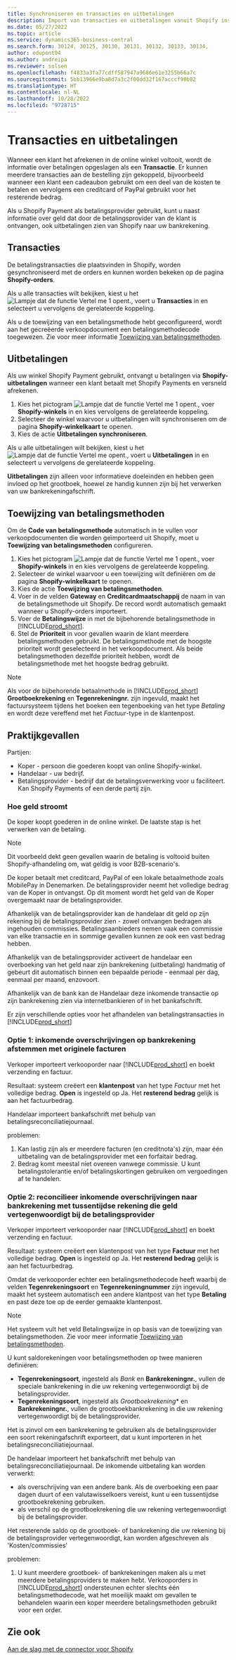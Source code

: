 ```yaml
---
title: Synchroniseren en transacties en uitbetalingen
description: Import van transacties en uitbetalingen vanuit Shopify instellen en uitvoeren.
ms.date: 05/27/2022
ms.topic: article
ms.service: dynamics365-business-central
ms.search.form: 30124, 30125, 30130, 30131, 30132, 30133, 30134,
author: edupont04
ms.author: andreipa
ms.reviewer: solsen
ms.openlocfilehash: f4833a3fa77cdff587947a9686e61e3255b66a7c
ms.sourcegitcommit: 5bb13966e9ba8d7a3c2f00dd32f167acccf90b82
ms.translationtype: HT
ms.contentlocale: nl-NL
ms.lasthandoff: 10/28/2022
ms.locfileid: "9728715"
---
```

# <a name="transactions-and-payouts"></a>Transacties en uitbetalingen

Wanneer een klant het afrekenen in de online winkel voltooit, wordt de informatie over betalingen opgeslagen als een **Transactie**. Er kunnen meerdere transacties aan de bestelling zijn gekoppeld, bijvoorbeeld wanneer een klant een cadeaubon gebruikt om een deel van de kosten te betalen en vervolgens een creditcard of PayPal gebruikt voor het resterende bedrag.

Als u Shopify Payment als betalingsprovider gebruikt, kunt u naast informatie over geld dat door de betalingsprovider van de klant is ontvangen, ook uitbetalingen zien van Shopify naar uw bankrekening.

## <a name="transactions"></a>Transacties

De betalingstransacties die plaatsvinden in Shopify, worden gesynchroniseerd met de orders en kunnen worden bekeken op de pagina **Shopify-orders**.

Als u alle transacties wilt bekijken, kiest u het ![Lampje dat de functie Vertel me 1 opent.](../media/ui-search/search_small.png "Vertel me wat u wilt doen"), voert u **Transacties** in en selecteert u vervolgens de gerelateerde koppeling.

Als u de toewijzing van een betalingsmethode hebt geconfigureerd, wordt aan het gecreëerde verkoopdocument een betalingsmethodecode toegewezen. Zie voor meer informatie [Toewijzing van betalingsmethoden](#payment-method-mapping).

## <a name="payouts"></a>Uitbetalingen

Als uw winkel Shopify Payment gebruikt, ontvangt u betalingen via **Shopify-uitbetalingen** wanneer een klant betaalt met Shopify Payments en versneld afrekenen.

1. Kies het pictogram ![Lampje dat de functie Vertel me 1 opent.](../media/ui-search/search_small.png "Vertel me wat u wilt doen"), voer **Shopify-winkels** in en kies vervolgens de gerelateerde koppeling.
2. Selecteer de winkel waarvoor u uitbetalingen wilt synchroniseren om de pagina **Shopify-winkelkaart** te openen.
3. Kies de actie **Uitbetalingen synchroniseren**.

Als u alle uitbetalingen wilt bekijken, kiest u het ![Lampje dat de functie Vertel me opent.](../media/ui-search/search_small.png "Vertel me wat u wilt doen"), voert u **Uitbetalingen** in en selecteert u vervolgens de gerelateerde koppeling.

**Uitbetalingen** zijn alleen voor informatieve doeleinden en hebben geen invloed op het grootboek, hoewel ze handig kunnen zijn bij het verwerken van uw bankrekeningafschrift.

## <a name="payment-method-mapping"></a>Toewijzing van betalingsmethoden

Om de **Code van betalingsmethode** automatisch in te vullen voor verkoopdocumenten die worden geïmporteerd uit Shopify, moet u **Toewijzing van betalingsmethoden** configureren.

1. Kies het pictogram ![Lampje dat de functie Vertel me 1 opent.](../media/ui-search/search_small.png "Vertel me wat u wilt doen"), voer **Shopify-winkels** in en kies vervolgens de gerelateerde koppeling.
2. Selecteer de winkel waarvoor u een toewijzing wilt definiëren om de pagina **Shopify-winkelkaart** te openen.
3. Kies de actie **Toewijzing van betalingsmethoden**.
4. Voer in de velden **Gateway** en **Creditcardmaatschappij** de naam in van de betalingsmethode uit Shopify. De record wordt automatisch gemaakt wanneer u Shopify-orders importeert.
5. Voer de **Betalingswijze** in met de bijbehorende betalingsmethode in [!INCLUDE[prod_short](../includes/prod_short.md)].
6. Stel de **Prioriteit** in voor gevallen waarin de klant meerdere betalingsmethoden gebruikt. De betalingsmethode met de hoogste prioriteit wordt geselecteerd in het verkoopdocument. Als beide betalingsmethoden dezelfde prioriteit hebben, wordt de betalingsmethode met het hoogste bedrag gebruikt.

> [!NOTE]  
> Als voor de bijbehorende betaalmethode in [!INCLUDE[prod_short](../includes/prod_short.md)] **Grootboekrekening** en **Tegenrekeningnr.** zijn ingevuld, maakt het factuursysteem tijdens het boeken een tegenboeking van het type *Betaling* en wordt deze vereffend met het *Factuur*-type in de klantenpost.

## <a name="use-cases"></a>Praktijkgevallen
  
Partijen:

* Koper - persoon die goederen koopt van online Shopify-winkel.
* Handelaar - uw bedrijf.
* Betalingsprovider - bedrijf dat de betalingsverwerking voor u faciliteert. Kan Shopify Payments of een derde partij zijn.

### <a name="how-money-flows"></a>Hoe geld stroomt

De koper koopt goederen in de online winkel. De laatste stap is het verwerken van de betaling.

>[!NOTE]
> Dit voorbeeld dekt geen gevallen waarin de betaling is voltooid buiten Shopify-afhandeling om, wat geldig is voor B2B-scenario's.
  
De koper betaalt met creditcard, PayPal of een lokale betaalmethode zoals MobilePay in Denemarken. De betalingsprovider neemt het volledige bedrag van de Koper in ontvangst. Op dit moment wordt het geld van de Koper overgemaakt naar de betalingsprovider.

Afhankelijk van de betalingsprovider kan de handelaar dit geld op zijn rekening bij de betalingsprovider zien - zowel ontvangen bedragen als ingehouden commissies. Betalingsaanbieders nemen vaak een commissie van elke transactie en in sommige gevallen kunnen ze ook een vast bedrag hebben.
  
Afhankelijk van de betalingsprovider activeert de handelaar een overboeking van het geld naar zijn bankrekening (uitbetaling) handmatig of gebeurt dit automatisch binnen een bepaalde periode - eenmaal per dag, eenmaal per maand, enzovoort.
  
Afhankelijk van de bank kan de Handelaar deze inkomende transactie op zijn bankrekening zien via internetbankieren of in het bankafschrift.

Er zijn verschillende opties voor het afhandelen van betalingstransacties in [!INCLUDE[prod_short](../includes/prod_short.md)]
  
### <a name="option-1-reconcile-incoming-transfers-to-bank-account-against-original-invoices"></a>Optie 1: inkomende overschrijvingen op bankrekening afstemmen met originele facturen
  
Verkoper importeert verkooporder naar [!INCLUDE[prod_short](../includes/prod_short.md)] en boekt verzending en factuur.

Resultaat: systeem creëert een **klantenpost** van het type *Factuur* met het volledige bedrag. **Open** is ingesteld op Ja. Het **resterend bedrag** gelijk is aan het factuurbedrag.

Handelaar importeert bankafschrift met behulp van betalingsreconciliatiejournaal.

problemen:

1. Kan lastig zijn als er meerdere facturen (en creditnota's) zijn, maar één uitbetaling van de betalingsprovider met een forfaitair bedrag.
2. Bedrag komt meestal niet overeen vanwege commissie. U kunt betalingstolerantie en/of betalingskortingen gebruiken om vergoedingen af te handelen.

### <a name="option-2-reconcile-incoming-transfers-to-bank-account-against-interim-account-representing-money-at-the-payment-provider"></a>Optie 2: reconcilieer inkomende overschrijvingen naar bankrekening met tussentijdse rekening die geld vertegenwoordigt bij de betalingsprovider
  
Verkoper importeert verkooporder naar [!INCLUDE[prod_short](../includes/prod_short.md)] en boekt verzending en factuur.
  
Resultaat: systeem creëert een klantenpost van het type **Factuur** met het volledige bedrag. **Open** is ingesteld op Ja. Het **resterend bedrag** gelijk is aan het factuurbedrag.

Omdat de verkooporder echter een betalingsmethodecode heeft waarbij de velden **Tegenrekeningsoort** en **Tegenrekeningnummer** zijn ingevuld, maakt het systeem automatisch een andere klantpost van het type **Betaling** en past deze toe op de eerder gemaakte klantenpost.

>[!NOTE]
> Het systeem vult het veld Betalingswijze in op basis van de toewijzing van betalingsmethoden. Zie voor meer informatie [Toewijzing van betalingsmethoden](#payment-method-mapping).
  
U kunt saldorekeningen voor betalingsmethoden op twee manieren definiëren:

* **Tegenrekeningsoort**, ingesteld als *Bank* en **Bankrekeningnr.**, vullen de speciale bankrekening in die uw rekening vertegenwoordigt bij de betalingsprovider.
* **Tegenrekeningsoort**, ingesteld als *Grootboekrekening** en **Bankrekeningnr.**, vullen de grootboekbankrekening in die uw rekening vertegenwoordigt bij de betalingsprovider.

Het is zinvol om een bankrekening te gebruiken als de betalingsprovider een soort rekeningafschrift exporteert, dat u kunt importeren in het betalingsreconciliatiejournaal.

De handelaar importeert het bankafschrift met behulp van betalingsreconciliatiejournaal. De inkomende uitbetaling kan worden verwerkt:

* als overschrijving van een andere bank. Als de overboeking een paar dagen duurt of een valutawisselkoers vereist, kunt u een tussentijdse grootboekrekening gebruiken.
* als verschil op de grootboekrekening die uw rekening vertegenwoordigt bij de betalingsprovider.
  
Het resterende saldo op de grootboek- of bankrekening die uw rekening bij de betalingsprovider vertegenwoordigt, kan worden afgeschreven als 'Kosten/commissies'

problemen:

1. U kunt meerdere grootboek- of bankrekeningen maken als u met meerdere betalingsproviders te maken hebt. Verkooporders in [!INCLUDE[prod_short](../includes/prod_short.md)] ondersteunen echter slechts één betalingsmethodecode, wat het moeilijk maakt om gevallen te behandelen waarin een koper meerdere betalingsmethoden gebruikt voor een order.

## <a name="see-also"></a>Zie ook

[Aan de slag met de connector voor Shopify](get-started.md)  
